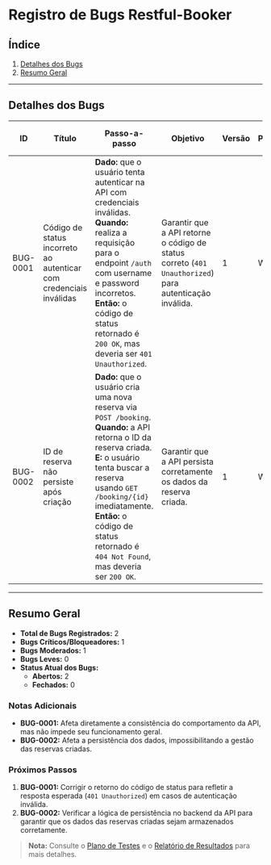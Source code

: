 # Registro de Bugs Restful-Booker

## Índice
1. [Detalhes dos Bugs](#detalhes-dos-bugs)  
2. [Resumo Geral](#resumo-geral)  

---

## Detalhes dos Bugs

| **ID**      | **Título**                                         | **Passo-a-passo**                                                                                                                                                           | **Objetivo**                                                                                | **Versão** | **Plataforma** | **Navegador**     | **Criticidade** | **Status** | **Evidência**                                                                                              | **Caso de Teste Relacionado** |
|-------------|---------------------------------------------------|---------------------------------------------------------------------------------------------------------------------------------------------------------------------------|--------------------------------------------------------------------------------------------|------------|----------------|-------------------|-----------------|------------|------------------------------------------------------------------------------------------------------------|--------------------------------|
| BUG-0001    | Código de status incorreto ao autenticar com credenciais inválidas | **Dado:** que o usuário tenta autenticar na API com credenciais inválidas.<br>**Quando:** realiza a requisição para o endpoint `/auth` com username e password incorretos.<br>**Então:** o código de status retornado é `200 OK`, mas deveria ser `401 Unauthorized`. | Garantir que a API retorne o código de status correto (`401 Unauthorized`) para autenticação inválida. | 1          | Windows        | Postman           | Moderada        | Aberto     | ![Evidência](./evidencias/BUG-0001-autenticacao-invalida.png)                                               | Teste de Autenticação Invalida |
| BUG-0002    | ID de reserva não persiste após criação           | **Dado:** que o usuário cria uma nova reserva via `POST /booking`.<br>**Quando:** a API retorna o ID da reserva criada.<br>**E:** o usuário tenta buscar a reserva usando `GET /booking/{id}` imediatamente.<br>**Então:** o código de status retornado é `404 Not Found`, mas deveria ser `200 OK`. | Garantir que a API persista corretamente os dados da reserva criada.                         | 1          | Windows        | Postman           | Alta            | Aberto     | ![Evidência](./evidencias/BUG-0002-id-nao-persiste.png)                                                    | Teste de Criação e Consulta de Reservas |

---

## Resumo Geral

- **Total de Bugs Registrados:** 2  
- **Bugs Críticos/Bloqueadores:** 1  
- **Bugs Moderados:** 1  
- **Bugs Leves:** 0  
- **Status Atual dos Bugs:**  
  - **Abertos:** 2  
  - **Fechados:** 0  

### Notas Adicionais
- **BUG-0001:** Afeta diretamente a consistência do comportamento da API, mas não impede seu funcionamento geral.
- **BUG-0002:** Afeta a persistência dos dados, impossibilitando a gestão das reservas criadas.

### Próximos Passos
1. **BUG-0001:** Corrigir o retorno do código de status para refletir a resposta esperada (`401 Unauthorized`) em casos de autenticação inválida.
2. **BUG-0002:** Verificar a lógica de persistência no backend da API para garantir que os dados das reservas criadas sejam armazenados corretamente.

> **Nota:** Consulte o [Plano de Testes](./plano-testes.md) e o [Relatório de Resultados](./relatorio-resultados.md) para mais detalhes.





